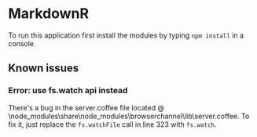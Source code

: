 # MarkdownR 

To run this application first install the modules by typing `npm install` in a console.


## Known issues

### Error: use fs.watch api instead

There's a bug in the server.coffee file located @ \node_modules\share\node_modules\browserchannel\lib\server.coffee.
To fix it, just replace the `fs.watchFile` call in line 323 with `fs.watch`.